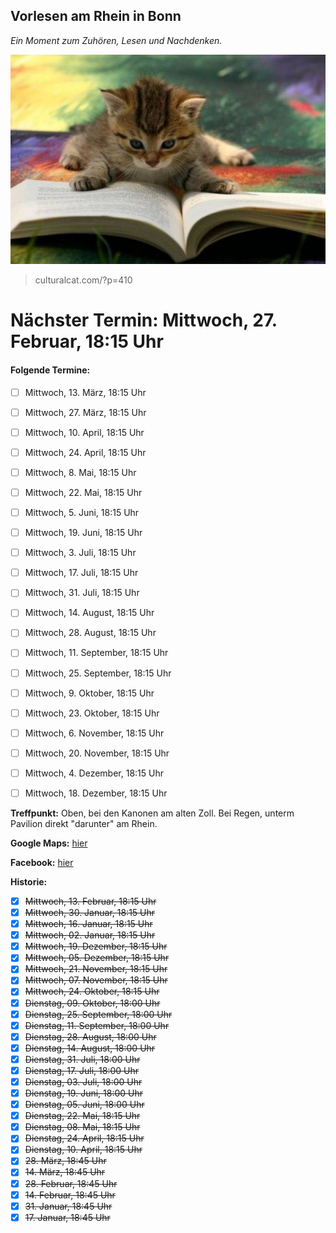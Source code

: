 ## Vorlesen am Rhein in Bonn
*Ein Moment zum Zuhören, Lesen und Nachdenken.*

![reading cat](CatReadingBook.jpg)
> culturalcat.com/?p=410

# Nächster Termin: Mittwoch, 27. Februar, 18:15 Uhr
#### Folgende Termine:
- [ ] Mittwoch,	13. März, 18:15 Uhr
- [ ] Mittwoch,	27. März, 18:15 Uhr
- [ ] Mittwoch,	10. April, 18:15 Uhr
- [ ] Mittwoch,	24. April, 18:15 Uhr
- [ ] Mittwoch,	8. Mai, 18:15 Uhr
- [ ] Mittwoch,	22. Mai, 18:15 Uhr
- [ ] Mittwoch,	5. Juni, 18:15 Uhr
- [ ] Mittwoch,	19. Juni, 18:15 Uhr
- [ ] Mittwoch,	3. Juli, 18:15 Uhr
- [ ] Mittwoch,	17. Juli, 18:15 Uhr
- [ ] Mittwoch,	31. Juli, 18:15 Uhr
- [ ] Mittwoch,	14. August, 18:15 Uhr
- [ ] Mittwoch,	28. August, 18:15 Uhr
- [ ] Mittwoch,	11. September, 18:15 Uhr
- [ ] Mittwoch,	25. September, 18:15 Uhr
- [ ] Mittwoch,	9. Oktober, 18:15 Uhr
- [ ] Mittwoch,	23. Oktober, 18:15 Uhr
- [ ] Mittwoch,	6. November, 18:15 Uhr
- [ ] Mittwoch,	20. November, 18:15 Uhr
- [ ] Mittwoch,	4. Dezember, 18:15 Uhr
- [ ] Mittwoch,	18. Dezember, 18:15 Uhr


**Treffpunkt:**
  Oben, bei den Kanonen am alten Zoll.
  Bei Regen, unterm Pavilion direkt "darunter" am Rhein.

**Google Maps:** [hier](https://goo.gl/maps/FVrC2b1B3gN2)

**Facebook:** [hier](https://www.facebook.com/vfcd1/)

**Historie:**
- [x] ~~Mittwoch,	13. Februar, 18:15 Uhr~~
- [x] ~~Mittwoch,	30. Januar, 18:15 Uhr~~
- [x] ~~Mittwoch,	16. Januar, 18:15 Uhr~~
- [x] ~~Mittwoch, 02. Januar, 18:15 Uhr~~
- [x] ~~Mittwoch, 19. Dezember, 18:15 Uhr~~
- [x] ~~Mittwoch, 05. Dezember, 18:15 Uhr~~
- [x] ~~Mittwoch, 21. November, 18:15 Uhr~~
- [x] ~~Mittwoch, 07. November, 18:15 Uhr~~
- [x] ~~Mittwoch, 24. Oktober, 18:15 Uhr~~
- [x] ~~Dienstag, 09. Oktober, 18:00 Uhr~~
- [x] ~~Dienstag, 25. September, 18:00 Uhr~~
- [x] ~~Dienstag, 11. September, 18:00 Uhr~~
- [x] ~~Dienstag, 28. August, 18:00 Uhr~~
- [x] ~~Dienstag, 14. August, 18:00 Uhr~~
- [x] ~~Dienstag, 31. Juli, 18:00 Uhr~~
- [x] ~~Dienstag, 17. Juli, 18:00 Uhr~~
- [x] ~~Dienstag, 03. Juli, 18:00 Uhr~~
- [x] ~~Dienstag, 19. Juni, 18:00 Uhr~~
- [x] ~~Dienstag, 05. Juni, 18:00 Uhr~~
- [x] ~~Dienstag, 22. Mai, 18:15 Uhr~~
- [x] ~~Dienstag, 08. Mai, 18:15 Uhr~~
- [x] ~~Dienstag, 24. April, 18:15 Uhr~~
- [x] ~~Dienstag, 10. April, 18:15 Uhr~~
- [x] ~~28. März, 18:45 Uhr~~
- [x] ~~14. März, 18:45 Uhr~~
- [x] ~~28. Februar, 18:45 Uhr~~
- [x] ~~14. Februar, 18:45 Uhr~~
- [x] ~~31. Januar, 18:45 Uhr~~
- [x] ~~17. Januar, 18:45 Uhr~~
